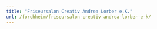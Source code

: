 ```yaml
---
title: "Friseursalon Creativ Andrea Lorber e.K."
url: /forchheim/friseursalon-creativ-andrea-lorber-e-k/
---
```

